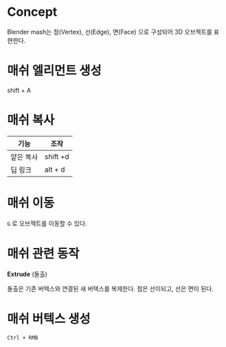 # Concept

Blender mash는 점(Vertex), 선(Edge), 면(Face) 으로 구성되어 3D 오브젝트를 표현한다.

# 매쉬 엘리먼트 생성

shift + A

# 매쉬 복사

| 기능    | 조작       |
| ----- | -------- |
| 얕은 복사 | shift +d |
| 딥 링크  | alt + d  |

# 매쉬 이동

`G` 로 오브젝트를 이동할 수 있다.

# 매쉬 관련 동작

**Extrude** (돌출)

돌출은 기존 버텍스와 연결된 새 버텍스를 복제한다. 점은 선이되고, 선은 면이 된다.

# 매쉬 버텍스 생성

`Ctrl + RMB`
